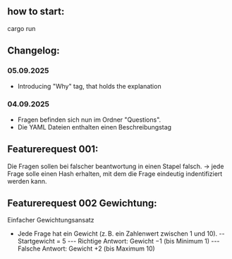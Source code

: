 ## how to start:

cargo run

## Changelog:

### 05.09.2025

- Introducing "Why" tag, that holds the explanation  

### 04.09.2025 

- Fragen befinden sich nun im Ordner "Questions".
- Die YAML Dateien enthalten einen Beschreibungstag

## Featurerequest 001:

Die Fragen sollen bei falscher beantwortung in einen Stapel falsch.
-> jede Frage solle einen Hash erhalten, mit dem die Frage eindeutig indentifiziert werden kann.


## Featurerequest 002 Gewichtung:

Einfacher Gewichtungsansatz
- Jede Frage hat ein Gewicht (z. B. ein Zahlenwert zwischen 1 und 10).
-- Startgewicht = 5
--- Richtige Antwort: Gewicht −1 (bis Minimum 1)
--- Falsche Antwort: Gewicht +2 (bis Maximum 10)


